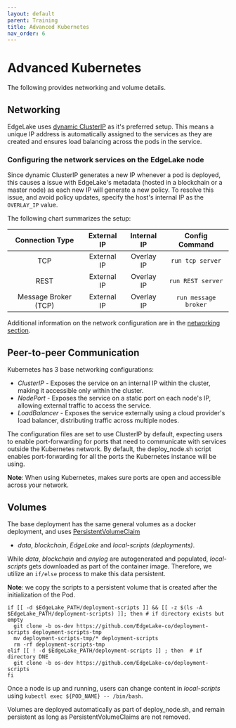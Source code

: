 ```yaml
---
layout: default
parent: Training
title: Advanced Kubernetes
nav_order: 6
---
```

# Advanced Kubernetes

The following provides networking and volume details. 

## Networking

EdgeLake uses <a href="https://kubernetes.io/docs/concepts/services-networking/cluster-ip-allocation/" target="_blank">dynamic ClusterIP</a> 
as it's preferred setup. This means a unique IP address is automatically assigned to the services as they are created 
and ensures load balancing across the pods in the service.

### Configuring the network services on the EdgeLake node

Since dynamic ClusterIP generates a new IP whenever a pod is deployed, this causes a issue with EdgeLake's metadata 
(hosted in a blockchain or a master node) as each new IP will generate a new policy. To resolve this issue, and avoid 
policy updates, specify the host's internal IP as the `OVERLAY_IP` value. 

The following chart summarizes the setup:
<table>
  <thead>
    <tr>
      <th style="text-align:center;">Connection Type</th>
      <th style="text-align:center;">External IP</th>
      <th style="text-align:center;">Internal IP</th>
      <th style="text-align:center;">Config Command</th>
    </tr>
  </thead>
  <tbody>
    <tr>
      <td style="text-align:center;">TCP</td>
      <td style="text-align:center;">External IP</td>
      <td style="text-align:center;">Overlay IP</td>
      <td style="text-align:center;"><code class="language-anylog">run tcp server</code></td>
    </tr>
    <tr>
      <td style="text-align:center;">REST</td>
      <td style="text-align:center;">External IP</td>
      <td style="text-align:center;">Overlay IP</td>
      <td style="text-align:center;"><code class="language-anylog">run REST server</code></td>
    </tr>
    <tr>
      <td style="text-align:center;">Message Broker (TCP)</td>
      <td style="text-align:center;">External IP</td>
      <td style="text-align:center;">Overlay IP</td>
      <td style="text-align:center;"><code class="language-anylog">run message broker</code></td>
    </tr>
  </tbody>
</table>

Additional information on the network configuration are in the <a href="https://github.com/AnyLog-co/documentation/blob/master/network%20configuration.mdn" target="_blank">networking section</a>.

## Peer-to-peer Communication

Kubernetes has 3 base networking configurations:
<ul>
  <li><i>ClusterIP</i> -  Exposes the service on an internal IP within the cluster, making it accessible only within the cluster.</li>
  <li><i>NodePort</i> - Exposes the service on a static port on each node's IP, allowing external traffic to access the service.</li>
  <li><i>LoadBalancer</i> - Exposes the service externally using a cloud provider's load balancer, distributing traffic across multiple nodes.</li>
</ul>

The configuration files are set to use ClusterIP by default, expecting users to enable port-forwarding for ports that 
need to communicate with services outside the Kubernetes network. By default, the deploy_node.sh script enables 
port-forwarding for all the ports the Kubernetes instance will be using. 

**Note**: When using Kubernetes, makes sure ports are open and accessible across your network. 


## Volumes
The base deployment has the same general volumes as a docker deployment, and uses <a href="https://kubernetes.io/docs/concepts/storage/persistent-volumes/" target="_blank">PersistentVolumeClaim</a> 
- _data_, _blockchain_, _EdgeLake_ and _local-scripts (deployments)_.

While _data_, _blockchain_ and _anylog_ are autogenerated and populated, _local-scripts_ gets downloaded as part of the 
container image. Therefore, we utilize an `if/else` process to make this data persistent. 

**Note**: we copy the scripts to a persistent volume that is created after the initialization of the Pod.

<pre class="code-frame"><code class="language-shell">if [[ -d $EdgeLake_PATH/deployment-scripts ]] && [[ -z $(ls -A $EdgeLake_PATH/deployment-scripts) ]]; then # if directory exists but empty
  git clone -b os-dev https://github.com/EdgeLake-co/deployment-scripts deployment-scripts-tmp
  mv deployment-scripts-tmp/* deployment-scripts
  rm -rf deployment-scripts-tmp
elif [[ ! -d $EdgeLake_PATH/deployment-scripts ]] ; then  # if directory DNE
  git clone -b os-dev https://github.com/EdgeLake-co/deployment-scripts
fi</code></pre>

Once a node is up and running, users can change content in _local-scripts_ using `kubectl exec ${POD_NAME} -- /bin/bash`.

Volumes are deployed automatically as part of deploy_node.sh, and remain persistent as long as PersistentVolumeClaims
are not removed. 
